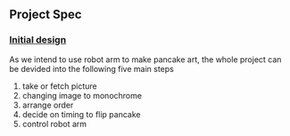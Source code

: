 ## Project Spec

### [Initial design](https://docs.google.com/document/d/1uDVFgPCna-xENraL_z4id7EeG-_E-WWk1o_58dy8Po8/edit)
As we intend to use robot arm to make pancake art, the whole project can be devided into the following five main steps

1. take or fetch picture 
2. changing image to monochrome
3. arrange order
4. decide on timing to flip pancake
5. control robot arm
